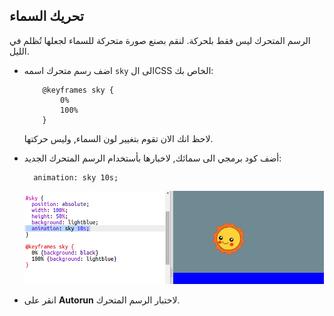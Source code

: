 ## تحريك السماء

الرسم المتحرك ليس فقط بلحركة. لنقم بصنع صورة متحركة للسماء لجعلها تُظلم في الليل.

+ اضف رسم متحرك اسمه `sky` الى الCSS الخاص بك:
    ```
        @keyframes sky {
            0%
            100%
        }
    ```    
    
    لاحظ انك الان تقوم بتغيير لون السماء, وليس حركتها.

+ أضف كود برمجي الى سمائك, لاخبارها بأستخدام الرسم المتحرك الجديد:
    
        animation: sky 10s;
        
    
    ![لقطة الشاشة](images/sunrise-sky.png)

+ انقر على **Autorun** لاختبار الرسم المتحرك.